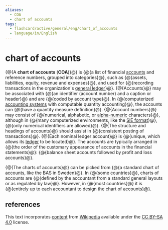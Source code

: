 ```yaml
---
aliases:
  - COA
  - chart of accounts
tags:
  - flashcard/active/general/eng/chart_of_accounts
  - language/in/English
---
```


# chart of accounts

{@{A __chart of accounts__ \(__COA__\)}@} is {@{a list of financial [accounts](account%20(bookkeeping).md) and reference numbers, grouped into categories}@}, such as {@{assets, liabilities, equity, revenue and expenses}@}, and used for {@{recording transactions in the organization's [general ledger](general%20ledger.md)}@}. {@{Accounts}@} may be associated with {@{an identifier \(account number\) and a caption or header}@} and are {@{coded by account type}@}. In {@{computerized [accounting systems](accounting%20software.md) with computable quantity accounting}@}, the accounts can {@{have a quantity measure definition}@}. {@{Account numbers}@} may consist of {@{numerical, alphabetic, or [alpha-numeric](alphanumericals.md) characters}@}, although in {@{many computerized environments, like the [SIE format](SIE%20(file%20format).md)}@}, {@{only numerical identifiers are allowed}@}. {@{The structure and headings of accounts}@} should assist in {@{consistent posting of transactions}@}. {@{Each nominal ledger account}@} is {@{unique, which allows its [ledger](ledger.md) to be located}@}. The accounts are typically arranged in {@{the order of the customary appearance of accounts in the financial statements}@}: {@{balance sheet accounts followed by profit and loss accounts}@}. <!--SR:!2029-02-11,1249,350!2027-09-20,705,270!2029-02-15,1252,350!2029-03-22,1280,350!2029-05-17,1322,350!2028-01-13,911,330!2026-04-06,386,290!2027-05-17,741,330!2028-05-28,1046,350!2028-02-19,965,350!2027-12-20,890,330!2027-05-28,751,330!2026-02-11,93,364!2026-02-04,87,364!2026-02-11,93,364!2026-02-11,93,364!2026-02-11,93,364!2026-02-11,93,364!2026-02-11,93,364-->

{@{The charts of accounts}@} can be picked from {@{a standard chart of accounts, like the BAS in Sweden}@}. In {@{some countries}@}, charts of accounts are {@{defined by the accountant from a standard general layouts or as regulated by law}@}. However, in {@{most countries}@} it is {@{entirely up to each accountant to design the chart of accounts}@}. <!--SR:!2029-04-19,1302,350!2027-09-23,824,330!2027-04-27,721,330!2026-02-04,87,364!2026-02-05,88,364!2026-02-11,93,364-->

## references

This text incorporates [content](https://en.wikipedia.org/wiki/chart_of_accounts) from [Wikipedia](Wikipedia.md) available under the [CC BY-SA 4.0](https://creativecommons.org/licenses/by-sa/4.0/) license.
